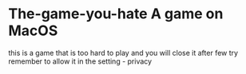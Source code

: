 # The-game-you-hate A game on MacOS
this is a game that is too hard to play and you will close it after few try
remember to allow it in the setting - privacy
